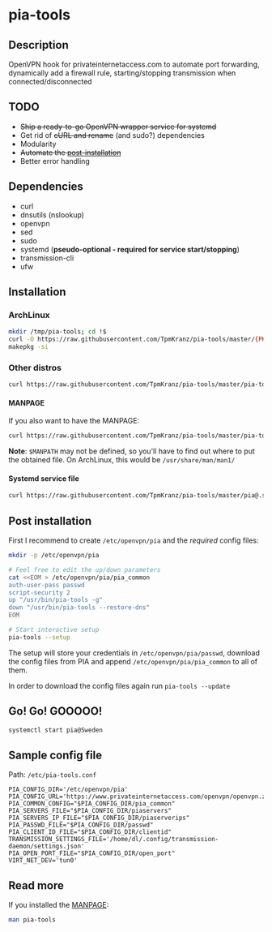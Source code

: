 # pia-tools

## Description

OpenVPN hook for privateinternetaccess.com to automate port forwarding, dynamically add a firewall rule, starting/stopping transmission when connected/disconnected

## TODO

* ~~Ship a ready-to-go OpenVPN wrapper service for systemd~~
* Get rid of ~~cURL and rename~~ (and sudo?) dependencies
* Modularity
* ~~Automate the [post-installation](#post-installation)~~
* Better error handling

## Dependencies

* curl
* dnsutils (nslookup)
* openvpn
* sed
* sudo
* systemd (**pseudo-optional - required for service start/stopping**)
* transmission-cli
* ufw

## Installation

### ArchLinux

```bash
mkdir /tmp/pia-tools; cd !$
curl -O https://raw.githubusercontent.com/TpmKranz/pia-tools/master/{PKGBUILD,pia-tools.install}
makepkg -si
```

### Other distros

```bash
curl https://raw.githubusercontent.com/TpmKranz/pia-tools/master/pia-tools > /usr/bin/pia-tools
```

#### MANPAGE

If you also want to have the MANPAGE:

```bash
curl https://raw.githubusercontent.com/TpmKranz/pia-tools/master/pia-tools.groff | gzip -c - > $MAN_PATH/pia-tools.1.gz
```

**Note**: `$MANPATH` may not be defined, so you'll have to find out where to put the obtained file. On ArchLinux, this would be `/usr/share/man/man1/`

#### Systemd service file

```bash
curl https://raw.githubusercontent.com/TpmKranz/pia-tools/master/pia@.service > /usr/lib/systemd/system/pia@.service
```

## Post installation

First I recommend to create `/etc/openvpn/pia` and the *required* config files:

```bash
mkdir -p /etc/openvpn/pia

# Feel free to edit the up/down parameters
cat <<EOM > /etc/openvpn/pia/pia_common
auth-user-pass passwd
script-security 2
up "/usr/bin/pia-tools -g"
down "/usr/bin/pia-tools --restore-dns"
EOM

# Start interactive setup
pia-tools --setup
```

The setup will store your credentials in `/etc/openvpn/pia/passwd`, download the config files from PIA and append `/etc/openvpn/pia/pia_common` to all of them.

In order to download the config files again run `pia-tools --update`

## Go! Go! GOOOOO!

```bash
systemctl start pia@Sweden
```

## Sample config file

Path: `/etc/pia-tools.conf`

```
PIA_CONFIG_DIR='/etc/openvpn/pia'
PIA_CONFIG_URL='https://www.privateinternetaccess.com/openvpn/openvpn.zip'
PIA_COMMON_CONFIG="$PIA_CONFIG_DIR/pia_common"
PIA_SERVERS_FILE="$PIA_CONFIG_DIR/piaservers"
PIA_SERVERS_IP_FILE="$PIA_CONFIG_DIR/piaserverips"
PIA_PASSWD_FILE="$PIA_CONFIG_DIR/passwd"
PIA_CLIENT_ID_FILE="$PIA_CONFIG_DIR/clientid"
TRANSMISSION_SETTINGS_FILE='/home/dl/.config/transmission-daemon/settings.json'
PIA_OPEN_PORT_FILE="$PIA_CONFIG_DIR/open_port"
VIRT_NET_DEV='tun0'
```

## Read more

If you installed the [MANPAGE](#manpage):

```bash
man pia-tools
```
